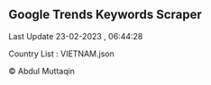 

## Google Trends Keywords Scraper 
 
Last Update 23-02-2023 , 06:44:28

Country List :
VIETNAM.json



© Abdul Muttaqin 
